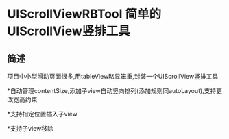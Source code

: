 # UIScrollViewRBTool 简单的UIScrollView竖排工具
## 简述
项目中小型滑动页面很多,用tableView略显笨重,封装一个UIScrollView竖排工具

*自动管理contentSize,添加子view自动竖向排列(添加规则同autoLayout),支持更改宽高约束

*支持指定位置插入子view

*支持子view移除
